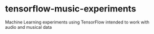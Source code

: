 # tensorflow-music-experiments
Machine Learning experiments using TensorFlow intended to work with audio and musical data
